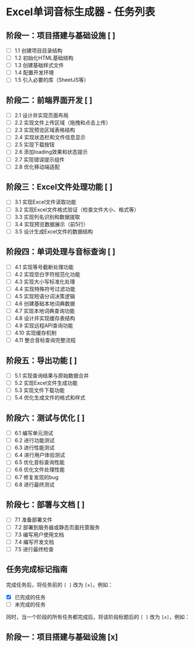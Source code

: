 # Excel单词音标生成器 - 任务列表

## 阶段一：项目搭建与基础设施 [ ]

- [ ] 1.1 创建项目目录结构
- [ ] 1.2 初始化HTML基础结构
- [ ] 1.3 创建基础样式文件
- [ ] 1.4 配置开发环境
- [ ] 1.5 引入必要的库（SheetJS等）

## 阶段二：前端界面开发 [ ]

- [ ] 2.1 设计并实现页面布局
- [ ] 2.2 实现文件上传区域（拖拽和点击上传）
- [ ] 2.3 实现预览区域表格结构
- [ ] 2.4 实现状态栏和文件信息显示
- [ ] 2.5 实现下载按钮
- [ ] 2.6 添加loading效果和状态提示
- [ ] 2.7 实现错误提示组件
- [ ] 2.8 优化移动端适配

## 阶段三：Excel文件处理功能 [ ]

- [ ] 3.1 实现Excel文件读取功能
- [ ] 3.2 实现Excel文件格式验证（检查文件大小、格式等）
- [ ] 3.3 实现列名识别和数据提取
- [ ] 3.4 实现预览数据展示（前5行）
- [ ] 3.5 设计生成Excel文件的数据结构

## 阶段四：单词处理与音标查询 [ ]

- [ ] 4.1 实现等号截断处理功能
- [ ] 4.2 实现空白字符规范化功能
- [ ] 4.3 实现大小写标准化处理
- [ ] 4.4 实现特殊符号过滤功能
- [ ] 4.5 实现短语分词决策逻辑
- [ ] 4.6 创建基础本地词典数据
- [ ] 4.7 实现本地词典查询功能
- [ ] 4.8 设计并实现缓存表结构
- [ ] 4.9 实现远程API查询功能
- [ ] 4.10 实现缓存机制
- [ ] 4.11 整合音标查询完整流程

## 阶段五：导出功能 [ ]

- [ ] 5.1 实现查询结果与原始数据合并
- [ ] 5.2 实现Excel文件生成功能
- [ ] 5.3 实现文件下载功能
- [ ] 5.4 优化生成文件的格式和样式

## 阶段六：测试与优化 [ ]

- [ ] 6.1 编写单元测试
- [ ] 6.2 进行功能测试
- [ ] 6.3 进行性能测试
- [ ] 6.4 进行用户体验测试
- [ ] 6.5 优化音标查询性能
- [ ] 6.6 优化文件处理性能
- [ ] 6.7 修复发现的bug
- [ ] 6.8 进行最终测试

## 阶段七：部署与文档 [ ]

- [ ] 7.1 准备部署文件
- [ ] 7.2 部署到服务器或静态页面托管服务
- [ ] 7.3 编写用户使用文档
- [ ] 7.4 编写开发文档
- [ ] 7.5 进行最终检查

## 任务完成标记指南

完成任务后，将任务前的 `[ ]` 改为 `[x]`，例如：
- [x] 已完成的任务
- [ ] 未完成的任务

同时，当一个阶段的所有任务都完成后，将该阶段标题后的 `[ ]` 改为 `[x]`，例如：
## 阶段一：项目搭建与基础设施 [x] 